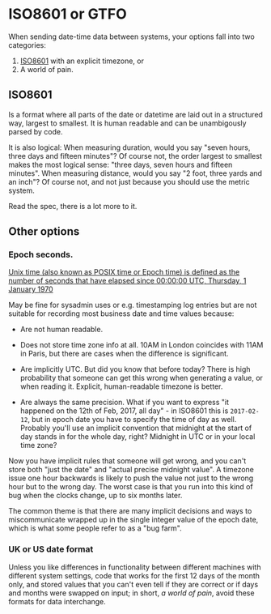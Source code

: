 # ISO8601 or GTFO

When sending date-time data between systems, your options fall into two categories:
 
 1. [ISO8601](https://en.wikipedia.org/wiki/ISO_8601) with an explicit timezone, or 
 2. A world of pain.
 
## ISO8601

Is a format where all parts of the date or datetime are laid out in a structured way, largest to smallest. It is human readable and can be unambigously parsed by code.

It is also logical: When measuring duration, would you say "seven hours, three days and fifteen minutes"? Of course not, the order largest to smallest makes the most logical sense: "three days, seven hours and fifteen minutes". When measuring distance, would you say "2 foot, three yards and an inch"? Of course not, and not just because you should use the metric system.

Read the spec, there is a lot more to it.

## Other options
 

### Epoch seconds.

[Unix time (also known as POSIX time or Epoch time) is defined as the number of seconds that have elapsed since 00:00:00 UTC, Thursday, 1 January 1970](https://en.wikipedia.org/wiki/Unix_time)

May be fine for sysadmin uses or e.g. timestamping log entries but are not suitable for recording most business date and time values because:

- Are not human readable.

- Does not store time zone info at all. 10AM in London coincides with 11AM in Paris, but there are cases when the difference is significant. 

- Are implicitly UTC. But did you know that before today? There is high probability that someone can get this wrong when generating a value, or when reading it.  Explicit, human-readable timezone is better.


- Are always the same precision. What if you want to express "it happened on the 12th of Feb, 2017, all day" - in ISO8601 this is `2017-02-12`, but in epoch date you have to specify the time of day as well. Probably you'll use an implicit convention that midnight at the start of day stands in for the whole day, right? Midnight in UTC or in your local time zone? 

Now you have implicit rules that someone will get wrong, and you can't store both "just the date" and "actual precise midnight value". A timezone issue one hour backwards is likely to push the value not just to the wrong hour but to the wrong day. The worst case is that you run into this kind of bug when the clocks change, up to six months later.

The common theme is that there are many implicit decisions and ways to miscommunicate wrapped up in the single integer value of the epoch date, which is what some people refer to as a "bug farm".

### UK or US date format

Unless you like differences in functionality between different machines with different system settings, code that works for the first 12 days of the month only, and stored values that you can't even tell if they are correct or if days and months were swapped on input; in short, _a world of pain_, avoid these formats for data interchange.



